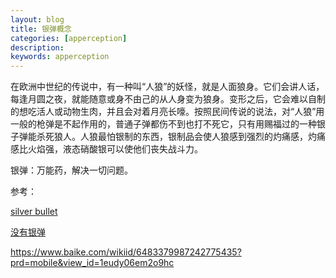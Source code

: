 ```yaml
---
layout: blog
title: 银弹概念
categories: [apperception]
description:
keywords: apperception
---
```


在欧洲中世纪的传说中，有一种叫“人狼”的妖怪，就是人面狼身。它们会讲人话，每逢月圆之夜，就能随意或身不由己的从人身变为狼身。变形之后，它会难以自制的想吃活人或动物生肉，并且会对着月亮长嚎。按照民间传说的说法，对“人狼”用一般的枪弹是不起作用的，普通子弹都伤不到也打不死它，只有用赐福过的一种银子弹能杀死狼人。人狼最怕银制的东西，银制品会使人狼感到强烈的灼痛感，灼痛感比火焰强，液态硝酸银可以使他们丧失战斗力。

银弹：万能药，解决一切问题。

参考：

[silver bullet](https://en.wikipedia.org/wiki/Silver_bullet)

[没有银弹](https://baike.baidu.com/item/%E6%B2%A1%E6%9C%89%E9%93%B6%E5%BC%B9/5036116?fr=aladdin)

https://www.baike.com/wikiid/6483379987242775435?prd=mobile&view_id=1eudy06em2o9hc